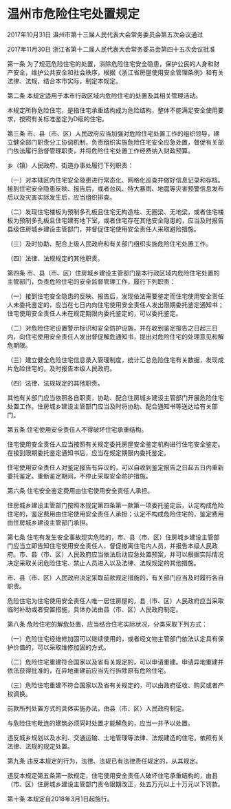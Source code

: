 # 温州市危险住宅处置规定

2017年10月31日 温州市第十三届人民代表大会常务委员会第五次会议通过

2017年11月30日 浙江省第十二届人民代表大会常务委员会第四十五次会议批准



第一条 为了规范危险住宅的处置，消除危险住宅安全隐患，保护公民的人身和财产安全，维护公共安全和社会秩序，根据《浙江省房屋使用安全管理条例》和有关法律、法规，结合本市实际，制定本规定。

第二条 本规定适用于本市行政区域内危险住宅的处置及其相关管理活动。

本规定所称危险住宅，是指住宅承重结构成为危险结构，整体不能满足安全使用要求，按照有关标准鉴定为D级的住宅。

第三条 市、县（市、区）人民政府应当加强对危险住宅处置工作的组织领导，建立健全部门职责分工协调机制，负责组织实施危险住宅安全应急处置，督促有关部门依法履行监督管理职责，并将危险住宅处置工作经费纳入财政预算。

乡（镇）人民政府、街道办事处履行下列职责：

（一）对本辖区内住宅安全隐患进行常态化、网格化巡查并做好信息记录和存档。接到住宅安全隐患反映、报告后，或者台风、特大暴雨、地震等灾害预警信息发布后以及灾害实际发生后，应当组织排查。

（二）发现住宅楼板为预制多孔板且住宅无构造柱、无圈梁、无地梁，或者住宅楼板为预制多孔板且住宅建有地下室，或者住宅存在其他安全隐患的，应当及时报告县级住房城乡建设主管部门，并督促住宅使用安全责任人采取避险措施。

（三）及时协助、配合上级人民政府和有关部门组织实施危险住宅处置工作。

（四）法律、法规规定的其他职责。

第四条 市、县（市、区）住房城乡建设主管部门是本行政区域内危险住宅处置的主管部门，负责危险住宅的安全监督管理工作，履行下列职责：

（一）接到住宅安全隐患的反映、报告后，发现依法需要鉴定而住宅使用安全责任人未委托鉴定的，应当在七日内向住宅使用安全责任人发出限期委托鉴定通知书；住宅使用安全责任人未在规定期限内委托鉴定的，可以委托鉴定。

（二）对危险住宅设置警示标识和安全防护设施，并在收到鉴定报告之日起三日内，向住宅使用安全责任人发出督促解危通知书，提出对危险住宅的处理意见和解危期限。

（三）建立健全危险住宅信息录入管理制度，统计汇总危险住宅有关数据，发现成片危险住宅的，及时报告本级人民政府。

（四）法律、法规规定的其他职责。

其他有关部门应当依照各自职责，协助、配合住房城乡建设主管部门开展危险住宅处置工作。住房城乡建设主管部门应当及时将协助、配合通知书等送达给有关部门。

第五条 住宅使用安全责任人不得破坏住宅承重结构。

住宅使用安全责任人应当按照有关规定委托房屋安全鉴定机构进行住宅安全鉴定。在接到限期委托鉴定通知书后，应当在规定期限内委托鉴定。

住宅使用安全责任人对鉴定报告有异议的，可以自收到鉴定报告之日起五日内重新委托鉴定。重新鉴定期间，不停止采取安全防护措施。

第六条 住宅安全鉴定费用由住宅使用安全责任人承担。

住房城乡建设主管部门按照本规定第四条第一款第一项委托鉴定后，认定构成危险住宅的，鉴定费用由住宅使用安全责任人承担；认定不构成危险住宅的，鉴定费用由住房城乡建设主管部门承担。

第七条 住宅有发生安全事故现实危险的，市、县（市、区）住房城乡建设主管部门应当立即告知住宅使用安全责任人，督促撤离住宅内人员，并报告本级人民政府。市、县（市、区）人民政府应当依法启动应急处置预案，并可以根据实际情况决定采取关闭危险住宅、禁止人员进入以及法律、法规规定的其他措施。

市、县（市、区）人民政府决定采取前款规定措施的，有关部门应当及时履行各自职责。

危险住宅为住宅使用安全责任人唯一居住房屋的，县（市、区）人民政府应当采取临时补助或者安置措施，具体办法由县（市、区）人民政府制定。

第八条 危险住宅的解危处置，应当结合住宅实际状况，分类采取下列方式：

（一）危险住宅经维修加固可以继续使用的，或者经文物主管部门依法认定具有保护价值的，可以采取维修加固的方式。

（二）危险住宅重建符合国家以及省有关规定的，可以申请重建。申请异地重建并依法获得批准的，在异地重建前应当先行拆除原有危险住宅。

（三）危险住宅重建不符合国家以及省有关规定的，可以由政府征收、购买或者产权调换。

前款所列处置方式的具体实施办法，由县（市、区）人民政府制定。

与危险住宅毗连的建筑必须同时处置才能解危的，应当一并予以处置。

违反城乡规划以及水利、交通运输、土地管理等法律、法规建造的住宅，依照有关法律、法规的规定处置。

第九条 违反本规定的行为，法律、法规已有法律责任规定的，从其规定。

违反本规定第五条第一款规定，住宅使用安全责任人破坏住宅承重结构的，由县（市、区）住房城乡建设主管部门责令限期改正，处五万元以上十万元以下罚款。

第十条 本规定自2018年3月1日起施行。